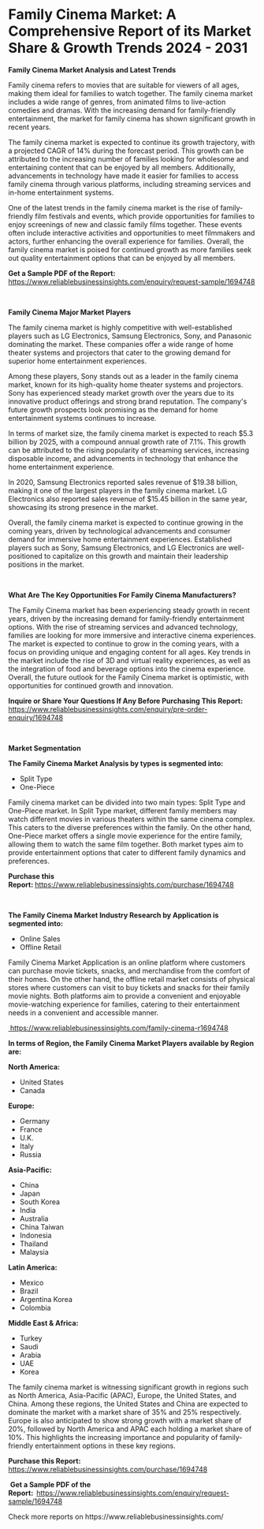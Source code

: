<p><h1>Family Cinema Market: A Comprehensive Report of its Market Share & Growth Trends 2024 - 2031</h1></p><p><strong>Family Cinema Market Analysis and Latest Trends</strong></p>
<p><p>Family cinema refers to movies that are suitable for viewers of all ages, making them ideal for families to watch together. The family cinema market includes a wide range of genres, from animated films to live-action comedies and dramas. With the increasing demand for family-friendly entertainment, the market for family cinema has shown significant growth in recent years.</p><p>The family cinema market is expected to continue its growth trajectory, with a projected CAGR of 14% during the forecast period. This growth can be attributed to the increasing number of families looking for wholesome and entertaining content that can be enjoyed by all members. Additionally, advancements in technology have made it easier for families to access family cinema through various platforms, including streaming services and in-home entertainment systems.</p><p>One of the latest trends in the family cinema market is the rise of family-friendly film festivals and events, which provide opportunities for families to enjoy screenings of new and classic family films together. These events often include interactive activities and opportunities to meet filmmakers and actors, further enhancing the overall experience for families. Overall, the family cinema market is poised for continued growth as more families seek out quality entertainment options that can be enjoyed by all members.</p></p>
<p><strong>Get a Sample PDF of the Report:&nbsp;</strong> <a href="https://www.reliablebusinessinsights.com/enquiry/request-sample/1694748">https://www.reliablebusinessinsights.com/enquiry/request-sample/1694748</a></p>
<p>&nbsp;</p>
<p><strong>Family Cinema Major Market Players</strong></p>
<p><p>The family cinema market is highly competitive with well-established players such as LG Electronics, Samsung Electronics, Sony, and Panasonic dominating the market. These companies offer a wide range of home theater systems and projectors that cater to the growing demand for superior home entertainment experiences.</p><p>Among these players, Sony stands out as a leader in the family cinema market, known for its high-quality home theater systems and projectors. Sony has experienced steady market growth over the years due to its innovative product offerings and strong brand reputation. The company's future growth prospects look promising as the demand for home entertainment systems continues to increase.</p><p>In terms of market size, the family cinema market is expected to reach $5.3 billion by 2025, with a compound annual growth rate of 7.1%. This growth can be attributed to the rising popularity of streaming services, increasing disposable income, and advancements in technology that enhance the home entertainment experience.</p><p>In 2020, Samsung Electronics reported sales revenue of $19.38 billion, making it one of the largest players in the family cinema market. LG Electronics also reported sales revenue of $15.45 billion in the same year, showcasing its strong presence in the market.</p><p>Overall, the family cinema market is expected to continue growing in the coming years, driven by technological advancements and consumer demand for immersive home entertainment experiences. Established players such as Sony, Samsung Electronics, and LG Electronics are well-positioned to capitalize on this growth and maintain their leadership positions in the market.</p></p>
<p>&nbsp;</p>
<p><strong>What Are The Key Opportunities For Family Cinema Manufacturers?</strong></p>
<p><p>The Family Cinema market has been experiencing steady growth in recent years, driven by the increasing demand for family-friendly entertainment options. With the rise of streaming services and advanced technology, families are looking for more immersive and interactive cinema experiences. The market is expected to continue to grow in the coming years, with a focus on providing unique and engaging content for all ages. Key trends in the market include the rise of 3D and virtual reality experiences, as well as the integration of food and beverage options into the cinema experience. Overall, the future outlook for the Family Cinema market is optimistic, with opportunities for continued growth and innovation.</p></p>
<p><strong>Inquire or Share Your Questions If Any Before Purchasing This Report:</strong> <a href="https://www.reliablebusinessinsights.com/enquiry/pre-order-enquiry/1694748">https://www.reliablebusinessinsights.com/enquiry/pre-order-enquiry/1694748</a></p>
<p>&nbsp;</p>
<p><strong>Market Segmentation</strong></p>
<p><strong>The Family Cinema Market Analysis by types is segmented into:</strong></p>
<p><ul><li>Split Type</li><li>One-Piece</li></ul></p>
<p><p>Family cinema market can be divided into two main types: Split Type and One-Piece market. In Split Type market, different family members may watch different movies in various theaters within the same cinema complex. This caters to the diverse preferences within the family. On the other hand, One-Piece market offers a single movie experience for the entire family, allowing them to watch the same film together. Both market types aim to provide entertainment options that cater to different family dynamics and preferences.</p></p>
<p><strong>Purchase this Report:&nbsp;</strong><a href="https://www.reliablebusinessinsights.com/purchase/1694748">https://www.reliablebusinessinsights.com/purchase/1694748</a></p>
<p>&nbsp;</p>
<p><strong>The Family Cinema Market Industry Research by Application is segmented into:</strong></p>
<p><ul><li>Online Sales</li><li>Offline Retail</li></ul></p>
<p><p>Family Cinema Market Application is an online platform where customers can purchase movie tickets, snacks, and merchandise from the comfort of their homes. On the other hand, the offline retail market consists of physical stores where customers can visit to buy tickets and snacks for their family movie nights. Both platforms aim to provide a convenient and enjoyable movie-watching experience for families, catering to their entertainment needs in a convenient and accessible manner.</p></p>
<p><a href="https://www.reliablebusinessinsights.com/family-cinema-r1694748">&nbsp;https://www.reliablebusinessinsights.com/family-cinema-r1694748</a></p>
<p><strong>In terms of Region, the Family Cinema Market Players available by Region are:</strong></p>
<p>
    <p> <strong> North America: </strong>
        <ul>
            <li>United States</li>
            <li>Canada</li>
        </ul>
        </p> 
    <p> <strong> Europe: </strong>
        <ul>
            <li>Germany</li>
            <li>France</li>
            <li>U.K.</li>
            <li>Italy</li>
            <li>Russia</li>
        </ul>
        </p> 
    <p> <strong> Asia-Pacific: </strong>
        <ul>
            <li>China</li>
            <li>Japan</li>
            <li>South Korea</li>
            <li>India</li>
            <li>Australia</li>
            <li>China Taiwan</li>
            <li>Indonesia</li>
            <li>Thailand</li>
            <li>Malaysia</li>
        </ul>
        </p> 
    <p> <strong> Latin America: </strong>
        <ul>
            <li>Mexico</li>
            <li>Brazil</li>
            <li>Argentina Korea</li>
            <li>Colombia</li>
        </ul>
        </p> 
    <p> <strong> Middle East & Africa: </strong>
        <ul>
            <li>Turkey</li>
            <li>Saudi</li>
            <li>Arabia</li>
            <li>UAE</li>
            <li>Korea</li>
        </ul>
    </p>
    </p>
<p><p>The family cinema market is witnessing significant growth in regions such as North America, Asia-Pacific (APAC), Europe, the United States, and China. Among these regions, the United States and China are expected to dominate the market with a market share of 35% and 25% respectively. Europe is also anticipated to show strong growth with a market share of 20%, followed by North America and APAC each holding a market share of 10%. This highlights the increasing importance and popularity of family-friendly entertainment options in these key regions.</p></p>
<p><strong>Purchase this Report: </strong><a href="https://www.reliablebusinessinsights.com/purchase/1694748">https://www.reliablebusinessinsights.com/purchase/1694748</a></p>
<p>&nbsp;<strong>Get a Sample PDF of the Report:&nbsp;&nbsp;</strong><a href="https://www.reliablebusinessinsights.com/enquiry/request-sample/1694748">https://www.reliablebusinessinsights.com/enquiry/request-sample/1694748</a></p>
<p><strong></strong></p>
<p>Check more reports on https://www.reliablebusinessinsights.com/</p>